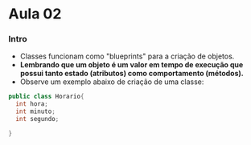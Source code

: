 # Aula 02

### Intro
* Classes funcionam como "blueprints" para a criação de objetos.
* __Lembrando que um objeto é um valor em tempo de execução que possui tanto estado (atributos) como comportamento (métodos).__
* Observe um exemplo abaixo de criação de uma classe:
```java
public class Horario{
  int hora;
  int minuto;
  int segundo;

}
```
